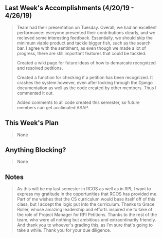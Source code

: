 ## Last Week's Accomplishments (4/20/19 - 4/26/19)
> Team had their presentation on Tuesday. Overall, we had an excellent performance: everyone presented their contributions clearly, and we recieved some interesting feedback. Essentially, we should skip the minimum viable product and tackle bigger fish, such as the search bar. I agree with the sentiment, as even though we made a lot of progress, there are still important features that could be tackled.
> 
> Created a wiki page for future ideas of how to demarcate recognized and resolved petitions.
>
> Created a function for checking if a petition has been recognized. It crashes the system however, even after looking through the Django documentation as well as the code created by other members. Thus I commented it out.
>
> Added comments to all code created this semester, so future members can get acclimated ASAP.
## This Week's Plan
> None
## Anything Blocking?
> None
## Notes
> As this will be my last semester in RCOS as well as in RPI, I want to express my gratitude in the opportunities that RCOS has provided me. Part of me wishes that the CS curriculum would base itself off of this class, but I accept the logic put into the curriculum. Thanks to Grace Roller, whose amazing leadership and efforts inspired me to take of the role of Project Manager for RPI Petitions. Thanks to the rest of the team, who were all nothing but ambitious and extraordinarily friendly. And thank you to whoever's grading this, as I'm sure that's going to take a while. Thank you for your due diligence.